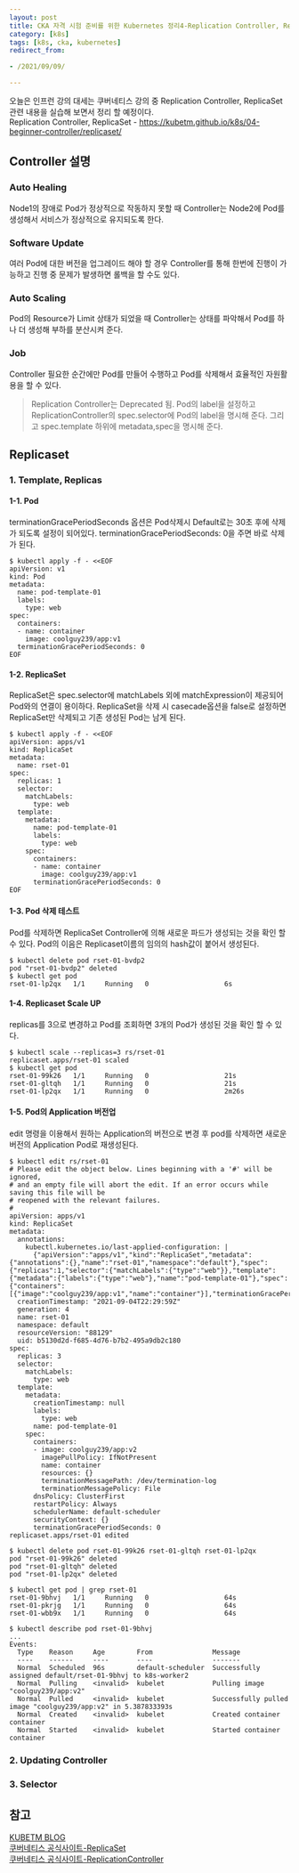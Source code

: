 ```yaml
---
layout: post
title: CKA 자격 시험 준비를 위한 Kubernetes 정리4-Replication Controller, ReplicaSet 
category: [k8s]
tags: [k8s, cka, kubernetes]
redirect_from:

- /2021/09/09/

---
```


오늘은 인프런 강의 대세는 쿠버네티스 강의 중 Replication Controller, ReplicaSet 관련 내용을 실습해 보면서 정리 할 예정이다.  
Replication Controller, ReplicaSet - <https://kubetm.github.io/k8s/04-beginner-controller/replicaset/>   

## Controller 설명  

### Auto Healing  
Node1의 장애로 Pod가 정상적으로 작동하지 못할 때 Controller는 Node2에 Pod를 생성해서 서비스가 정상적으로 유지되도록 한다.    
### Software Update  
여러 Pod에 대한 버전을 업그레이드 해야 할 경우 Controller를 통해 한번에 진행이 가능하고 진행 중 문제가 발생하면 롤백을 할 수도 있다.  
### Auto Scaling
Pod의 Resource가 Limit 상태가 되었을 때 Controller는 상태를 파악해서 Pod를 하나 더 생성해 부하를 분산시켜 준다.  
### Job  
Controller 필요한 순간에만 Pod를 만들어 수행하고 Pod를 삭제해서 효율적인 자원활용을 할 수 있다.  

> Replication Controller는 Deprecated 됨.
> Pod의 label을 설정하고 ReplicationController의 spec.selector에 Pod의 label을 명시해 준다. 
> 그리고 spec.template 하위에 metadata,spec을 명시해 준다.

## Replicaset

### 1. Template, Replicas  

#### 1-1. Pod
terminationGracePeriodSeconds 옵션은 Pod삭제시 Default로는 30초 후에 삭제가 되도록 설정이 되어있다. terminationGracePeriodSeconds: 0을 주면 바로 삭제가 된다.  
```shell
$ kubectl apply -f - <<EOF
apiVersion: v1
kind: Pod
metadata:
  name: pod-template-01
  labels:
    type: web
spec:
  containers:
  - name: container
    image: coolguy239/app:v1
  terminationGracePeriodSeconds: 0
EOF
```  

#### 1-2. ReplicaSet
ReplicaSet은 spec.selector에 matchLabels 외에 matchExpression이 제공되어 Pod와의 연결이 용이하다. ReplicaSet을 삭제 시 casecade옵션을 false로 설정하면 ReplicaSet만 삭제되고 기존 생성된 Pod는 남게 된다.   
```shell
$ kubectl apply -f - <<EOF
apiVersion: apps/v1
kind: ReplicaSet
metadata:
  name: rset-01
spec:
  replicas: 1
  selector:
    matchLabels:
      type: web
  template:
    metadata:
      name: pod-template-01
      labels:
        type: web
    spec:
      containers:
      - name: container
        image: coolguy239/app:v1
      terminationGracePeriodSeconds: 0
EOF      
```

#### 1-3. Pod 삭제 테스트
Pod를 삭제하면 ReplicaSet Controller에 의해 새로운 파드가 생성되는 것을 확인 할 수 있다. Pod의 이음은 Replicaset이름의 임의의 hash값이 붙어서 생성된다.    
```shell
$ kubectl delete pod rset-01-bvdp2
pod "rset-01-bvdp2" deleted
$ kubectl get pod
rset-01-lp2qx   1/1     Running   0                   6s
```  

#### 1-4. Replicaset Scale UP  
replicas를 3으로 변경하고 Pod를 조회하면 3개의 Pod가 생성된 것을 확인 할 수 있다.  
```shell
$ kubectl scale --replicas=3 rs/rset-01
replicaset.apps/rset-01 scaled
$ kubectl get pod
rset-01-99k26   1/1     Running   0                   21s
rset-01-gltqh   1/1     Running   0                   21s
rset-01-lp2qx   1/1     Running   0                   2m26s
```  

#### 1-5. Pod의 Application 버전업  
edit 명령을 이용해서 원하는 Application의 버전으로 변경 후 pod를 삭제하면 새로운 버전의 Application Pod로 재생성된다.  
```shell
$ kubectl edit rs/rset-01
# Please edit the object below. Lines beginning with a '#' will be ignored,
# and an empty file will abort the edit. If an error occurs while saving this file will be
# reopened with the relevant failures.
#
apiVersion: apps/v1
kind: ReplicaSet
metadata:
  annotations:
    kubectl.kubernetes.io/last-applied-configuration: |
      {"apiVersion":"apps/v1","kind":"ReplicaSet","metadata":{"annotations":{},"name":"rset-01","namespace":"default"},"spec":{"replicas":1,"selector":{"matchLabels":{"type":"web"}},"template":{"metadata":{"labels":{"type":"web"},"name":"pod-template-01"},"spec":{"containers":[{"image":"coolguy239/app:v1","name":"container"}],"terminationGracePeriodSeconds":0}}}}
  creationTimestamp: "2021-09-04T22:29:59Z"
  generation: 4
  name: rset-01
  namespace: default
  resourceVersion: "88129"
  uid: b5130d2d-f685-4d76-b7b2-495a9db2c180
spec:
  replicas: 3
  selector:
    matchLabels:
      type: web
  template:
    metadata:
      creationTimestamp: null
      labels:
        type: web
      name: pod-template-01
    spec:
      containers:
      - image: coolguy239/app:v2
        imagePullPolicy: IfNotPresent
        name: container
        resources: {}
        terminationMessagePath: /dev/termination-log
        terminationMessagePolicy: File
      dnsPolicy: ClusterFirst
      restartPolicy: Always
      schedulerName: default-scheduler
      securityContext: {}
      terminationGracePeriodSeconds: 0
replicaset.apps/rset-01 edited

$ kubectl delete pod rset-01-99k26 rset-01-gltqh rset-01-lp2qx
pod "rset-01-99k26" deleted
pod "rset-01-gltqh" deleted
pod "rset-01-lp2qx" deleted

$ kubectl get pod | grep rset-01
rset-01-9bhvj   1/1     Running   0                   64s
rset-01-pkrjg   1/1     Running   0                   64s
rset-01-wbb9x   1/1     Running   0                   64s

$ kubectl describe pod rset-01-9bhvj
...
Events:
  Type    Reason     Age        From               Message
  ----    ------     ----       ----               -------
  Normal  Scheduled  96s        default-scheduler  Successfully assigned default/rset-01-9bhvj to k8s-worker2
  Normal  Pulling    <invalid>  kubelet            Pulling image "coolguy239/app:v2"
  Normal  Pulled     <invalid>  kubelet            Successfully pulled image "coolguy239/app:v2" in 5.387833393s
  Normal  Created    <invalid>  kubelet            Created container container
  Normal  Started    <invalid>  kubelet            Started container container
```

### 2. Updating Controller
### 3. Selector


## 참고  
[KUBETM BLOG](https://kubetm.github.io/k8s/04-beginner-controller/replicaset/)     
[쿠버네티스 공식사이트-ReplicaSet](https://kubernetes.io/docs/concepts/workloads/controllers/replicaset/)  
[쿠버네티스 공식사이트-ReplicationController](https://kubernetes.io/docs/concepts/workloads/controllers/replicationcontroller/)  
